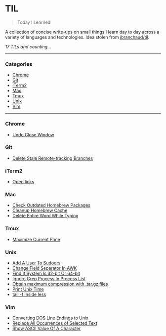 # TIL

> Today I Learned

A collection of concise write-ups on small things I learn day to day across a
variety of languages and technologies. Idea stolen from
[jbranchaud/til](https://github.com/jbranchaud/til).

_17 TILs and counting..._

---

### Categories

* [Chrome](#chrome)
* [Git](#git)
* [iTerm2](#iterm2)
* [Mac](#mac)
* [Tmux](#tmux)
* [Unix](#unix)
* [Vim](#vim)

---

### Chrome

- [Undo Close Window](chrome/undo-close-window.md)

### Git

- [Delete Stale Remote-tracking Branches](git/delete-stale-remote-branches.md)

### iTerm2

- [Open links](iterm2/open-links.md)

### Mac

- [Check Outdated Homebrew Packages](mac/check-outdated-homebrew-packages.md)
- [Cleanup Homebrew Cache](mac/cleanup-homebrew-cache.md)
- [Delete Entire Word While Typing](mac/delete-entire-word-while-typing.md)

### Tmux

- [Maximize Current Pane](tmux/maximize-current-pane.md)

### Unix

- [Add A User To Sudoers](unix/add-user-to-sudoers.md)
- [Change Field Separator In AWK](unix/change_field_separator_in_awk.md)
- [Find If System Is 32-bit Or 64-bit](unix/find-if-32-bit-or-64-bit.md)
- [Ignore Grep Process In Process List](unix/ignore-grep-process-in-process-list.md)
- [Obtain maximum compression with .tar.gz files](unix/obtain-maximum-compression-with-tar.gz.md)
- [Print Unix Time](unix/print-unix-time.md)
- [tail -f inside less](unix/tail-f-inside-less.md)

### Vim

- [Converting DOS Line Endings to Unix](vim/converting-dos-line-endings-to-unix.md)
- [Replace All Occurrences of Selected Text](vim/replace-occurrences-of-selected-text.md)
- [Show ASCII Value Of A Character](vim/show-ascii-value-of-character.md)

